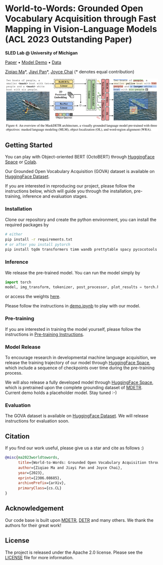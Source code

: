 # World-to-Words: Grounded Open Vocabulary Acquisition through Fast Mapping in Vision-Language Models (ACL 2023 Outstanding Paper)

**SLED Lab @ University of Michigan**

 [Paper](https://arxiv.org/abs/2306.08685) • [Model Demo](https://huggingface.co/spaces/sled-umich/OctoBERT) • [Data](https://huggingface.co/datasets/sled-umich/GOVA-flickr)

[Ziqiao Ma](https://mars-tin.github.io/)\*, [Jiayi Pan](https://www.jiayipan.me/)\*, [Joyce Chai](https://web.eecs.umich.edu/~chaijy/) (\* denotes equal contribution)

![Model](docs/images/model.png)

## Getting Started

You can play with Object-oriented BERT (OctoBERT) through [HuggingFace Space](https://huggingface.co/spaces/sled-umich/OctoBERT) or [Colab](https://colab.research.google.com/drive/1kF-sKoTeXYrNY5bqKGGVcbzqCzOKOjGw#scrollTo=0HxfK6WKe_2P).

Our Grounded Open Vocabulary Acquisition (GOVA) dataset is available on [HuggingFace Dataset](https://huggingface.co/datasets/zma/refcloze).

If you are interested in reproducing our project, please follow the instructions below, which will guide you through the installation, pre-training, inference and evaluation stages.

### Installation

Clone our repository and create the python environment, you can install the required packages by 

```bash
# either
pip install -r requirements.txt
# or after you install pytorch
pip install tqdm transformers timm wandb prettytable spacy pycocotools einops scipy
```
### Inference

We release the pre-trained model. You can run the model simply by

```python
import torch
model, img_transform, tokenizer, post_processor, plot_results = torch.hub.load('sled-group/world-to-words', 'flickr_base_model')
```
or access the weights [here](https://huggingface.co/sled-umich/OctoBERT/blob/main/plain_model.pth).

Please follow the instructions in [demo.ipynb](demo.ipynb) to play with our model.

### Pre-training
If you are interested in training the model yourself, please follow the instructions in [Pre-training Instructions](scripts/pretrain/README.md).

### Model Release

To encourage research in developmental machine language acquisition, we release the training trajectory of our model through [HuggingFace Space](https://huggingface.co/spaces/sled-umich/OctoBERT-Trajectories), which include a sequence of checkpoints over time during the pre-training process. 

We will also release a fully developed model through [HuggingFace Space](https://huggingface.co/spaces/sled-umich/OctoBERT), which is pretrained upon the complete grounding dataset of [MDETR](https://github.com/ashkamath/mdetr/blob/main/.github/pretrain.md). Current demo holds a placeholder model. Stay tuned :-)

### Evaluation

The GOVA dataset is available on [HuggingFace Dataset](https://huggingface.co/datasets/sled-umich/GOVA-flickr). We will release instructions for evaluation soon.

## Citation

If you find our work useful, please give us a star and cite as follows :)

```bibtex
@misc{ma2023worldtowords,
      title={World-to-Words: Grounded Open Vocabulary Acquisition through Fast Mapping in Vision-Language Models}, 
      author={Ziqiao Ma and Jiayi Pan and Joyce Chai},
      year={2023},
      eprint={2306.08685},
      archivePrefix={arXiv},
      primaryClass={cs.CL}
}
```
## Acknowledgement

Our code base is built upon [MDETR](https://github.com/ashkamath/mdetr), [DETR](https://github.com/facebookresearch/detr) and many others. We thank the authors for their great work!

## License

The project is released under the Apache 2.0 license. Please see the [LICENSE](LICENSE) file for more information.
